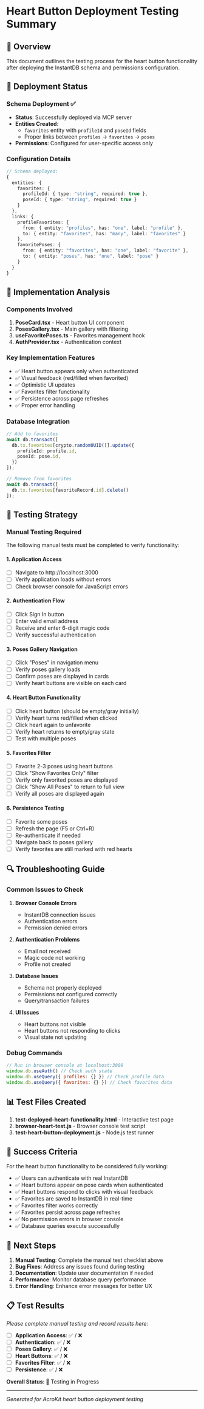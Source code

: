 # Heart Button Deployment Testing Summary

## 🎯 Overview
This document outlines the testing process for the heart button functionality after deploying the InstantDB schema and permissions configuration.

## 🚀 Deployment Status

### Schema Deployment ✅
- **Status**: Successfully deployed via MCP server
- **Entities Created**:
  - `favorites` entity with `profileId` and `poseId` fields
  - Proper links between `profiles` → `favorites` → `poses`
- **Permissions**: Configured for user-specific access only

### Configuration Details
```typescript
// Schema deployed:
{
  entities: {
    favorites: {
      profileId: { type: "string", required: true },
      poseId: { type: "string", required: true }
    }
  },
  links: {
    profileFavorites: {
      from: { entity: "profiles", has: "one", label: "profile" },
      to: { entity: "favorites", has: "many", label: "favorites" }
    },
    favoritePoses: {
      from: { entity: "favorites", has: "one", label: "favorite" },
      to: { entity: "poses", has: "one", label: "pose" }
    }
  }
}
```

## 🔧 Implementation Analysis

### Components Involved
1. **PoseCard.tsx** - Heart button UI component
2. **PosesGallery.tsx** - Main gallery with filtering
3. **useFavoritePoses.ts** - Favorites management hook
4. **AuthProvider.tsx** - Authentication context

### Key Implementation Features
- ✅ Heart button appears only when authenticated
- ✅ Visual feedback (red/filled when favorited)
- ✅ Optimistic UI updates
- ✅ Favorites filter functionality
- ✅ Persistence across page refreshes
- ✅ Proper error handling

### Database Integration
```typescript
// Add to favorites
await db.transact([
  db.tx.favorites[crypto.randomUUID()].update({
    profileId: profile.id,
    poseId: pose.id,
  })
]);

// Remove from favorites
await db.transact([
  db.tx.favorites[favoriteRecord.id].delete()
]);
```

## 🧪 Testing Strategy

### Manual Testing Required
The following manual tests must be completed to verify functionality:

#### 1. Application Access
- [ ] Navigate to http://localhost:3000
- [ ] Verify application loads without errors
- [ ] Check browser console for JavaScript errors

#### 2. Authentication Flow
- [ ] Click Sign In button
- [ ] Enter valid email address
- [ ] Receive and enter 6-digit magic code
- [ ] Verify successful authentication

#### 3. Poses Gallery Navigation
- [ ] Click "Poses" in navigation menu
- [ ] Verify poses gallery loads
- [ ] Confirm poses are displayed in cards
- [ ] Verify heart buttons are visible on each card

#### 4. Heart Button Functionality
- [ ] Click heart button (should be empty/gray initially)
- [ ] Verify heart turns red/filled when clicked
- [ ] Click heart again to unfavorite
- [ ] Verify heart returns to empty/gray state
- [ ] Test with multiple poses

#### 5. Favorites Filter
- [ ] Favorite 2-3 poses using heart buttons
- [ ] Click "Show Favorites Only" filter
- [ ] Verify only favorited poses are displayed
- [ ] Click "Show All Poses" to return to full view
- [ ] Verify all poses are displayed again

#### 6. Persistence Testing
- [ ] Favorite some poses
- [ ] Refresh the page (F5 or Ctrl+R)
- [ ] Re-authenticate if needed
- [ ] Navigate back to poses gallery
- [ ] Verify favorites are still marked with red hearts

## 🔍 Troubleshooting Guide

### Common Issues to Check
1. **Browser Console Errors**
   - InstantDB connection issues
   - Authentication errors
   - Permission denied errors

2. **Authentication Problems**
   - Email not received
   - Magic code not working
   - Profile not created

3. **Database Issues**
   - Schema not properly deployed
   - Permissions not configured correctly
   - Query/transaction failures

4. **UI Issues**
   - Heart buttons not visible
   - Heart buttons not responding to clicks
   - Visual state not updating

### Debug Commands
```javascript
// Run in browser console at localhost:3000
window.db.useAuth() // Check auth state
window.db.useQuery({ profiles: {} }) // Check profile data
window.db.useQuery({ favorites: {} }) // Check favorites data
```

## 📊 Test Files Created

1. **test-deployed-heart-functionality.html** - Interactive test page
2. **browser-heart-test.js** - Browser console test script
3. **test-heart-button-deployment.js** - Node.js test runner

## 🎯 Success Criteria

For the heart button functionality to be considered fully working:

- ✅ Users can authenticate with real InstantDB
- ✅ Heart buttons appear on pose cards when authenticated
- ✅ Heart buttons respond to clicks with visual feedback
- ✅ Favorites are saved to InstantDB in real-time
- ✅ Favorites filter works correctly
- ✅ Favorites persist across page refreshes
- ✅ No permission errors in browser console
- ✅ Database queries execute successfully

## 📝 Next Steps

1. **Manual Testing**: Complete the manual test checklist above
2. **Bug Fixes**: Address any issues found during testing
3. **Documentation**: Update user documentation if needed
4. **Performance**: Monitor database query performance
5. **Error Handling**: Enhance error messages for better UX

## 📋 Test Results

*Please complete manual testing and record results here:*

- [ ] **Application Access**: ✅ / ❌
- [ ] **Authentication**: ✅ / ❌  
- [ ] **Poses Gallery**: ✅ / ❌
- [ ] **Heart Buttons**: ✅ / ❌
- [ ] **Favorites Filter**: ✅ / ❌
- [ ] **Persistence**: ✅ / ❌

**Overall Status**: 🔄 Testing in Progress

---

*Generated for AcroKit heart button deployment testing*